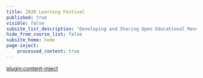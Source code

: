```yaml
---
title: 2020 Learning Festival
published: true
visible: false
subsite_list_description: 'Developing and Sharing Open Educational Resources with Grav'
hide_from_course_list: false
subsite_home: home
page-inject:
    processed_content: true
---
```


[plugin:content-inject](home/_important-reminders)
